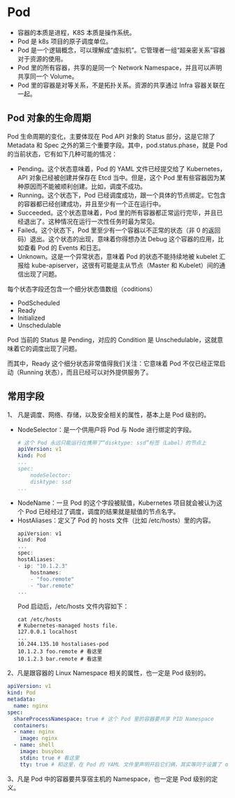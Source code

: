 # Pod

- 容器的本质是进程，K8S 本质是操作系统。
- Pod 是 k8s 项目的原子调度单位。
- Pod 是一个逻辑概念，可以理解成“虚拟机”。它管理者一组“超亲密关系”容器对于资源的使用。
- Pod 里的所有容器，共享的是同一个 Network Namespace，并且可以声明共享同一个 Volume。
- Pod 里的容器是对等关系，不是拓扑关系。资源的共享通过 Infra 容器关联在一起。

## Pod 对象的生命周期

Pod 生命周期的变化，主要体现在 Pod API 对象的 Status 部分，这是它除了 Metadata 和 Spec 之外的第三个重要字段。其中，pod.status.phase，就是 Pod 的当前状态，它有如下几种可能的情况：
- Pending。这个状态意味着，Pod 的 YAML 文件已经提交给了 Kubernetes，API 对象已经被创建并保存在 Etcd 当中。但是，这个 Pod 里有些容器因为某种原因而不能被顺利创建。比如，调度不成功。
- Running。这个状态下，Pod 已经调度成功，跟一个具体的节点绑定。它包含的容器都已经创建成功，并且至少有一个正在运行中。
- Succeeded。这个状态意味着，Pod 里的所有容器都正常运行完毕，并且已经退出了。这种情况在运行一次性任务时最为常见。
- Failed。这个状态下，Pod 里至少有一个容器以不正常的状态（非 0 的返回码）退出。这个状态的出现，意味着你得想办法 Debug 这个容器的应用，比如查看 Pod 的 Events 和日志。
- Unknown。这是一个异常状态，意味着 Pod 的状态不能持续地被 kubelet 汇报给 kube-apiserver，这很有可能是主从节点（Master 和 Kubelet）间的通信出现了问题。

每个状态字段还包含一个细分状态值数组（coditions）

- PodScheduled
- Ready
- Initialized
- Unschedulable

Pod 当前的 Status 是 Pending，对应的 Condition 是 Unschedulable，这就意味着它的调度出现了问题。

而其中，Ready 这个细分状态非常值得我们关注：它意味着 Pod 不仅已经正常启动（Running 状态），而且已经可以对外提供服务了。

## 常用字段

1、 凡是调度、网络、存储，以及安全相关的属性，基本上是 Pod 级别的。

- NodeSelector：是一个供用户将 Pod 与 Node 进行绑定的字段。
    ```yaml
    # 这个 Pod 永远只能运行在携带了“disktype: ssd”标签（Label）的节点上
    apiVersion: v1
    kind: Pod
    ...
    spec:
        nodeSelector:
        disktype: ssd
    ...
    ```
- NodeName：一旦 Pod 的这个字段被赋值，Kubernetes 项目就会被认为这个 Pod 已经经过了调度，调度的结果就是赋值的节点名字。
- HostAliases：定义了 Pod 的 hosts 文件（比如 /etc/hosts）里的内容。
    ```go
    apiVersion: v1
    kind: Pod
    ...
    spec:
    hostAliases:
    - ip: "10.1.2.3"
        hostnames:
        - "foo.remote"
        - "bar.remote"
    ...
    ```
    Pod 启动后，/etc/hosts 文件内容如下：
    ```shell
    cat /etc/hosts
    # Kubernetes-managed hosts file.
    127.0.0.1 localhost
    ...
    10.244.135.10 hostaliases-pod
    10.1.2.3 foo.remote # 看这里
    10.1.2.3 bar.remote # 看这里
    ```

2、凡是跟容器的 Linux Namespace 相关的属性，也一定是 Pod 级别的。

```yaml
apiVersion: v1
kind: Pod
metadata:
  name: nginx
spec:
  shareProcessNamespace: true # 这个 Pod 里的容器要共享 PID Namespace
  containers:
  - name: nginx
    image: nginx
  - name: shell
    image: busybox
    stdin: true # 看这里
    tty: true # 和这里，在 Pod 的 YAML 文件里声明开启它们俩，其实等同于设置了 docker run 里的 -it（-i 即 stdin，-t 即 tty）参数。
```

3、凡是 Pod 中的容器要共享宿主机的 Namespace，也一定是 Pod 级别的定义。
